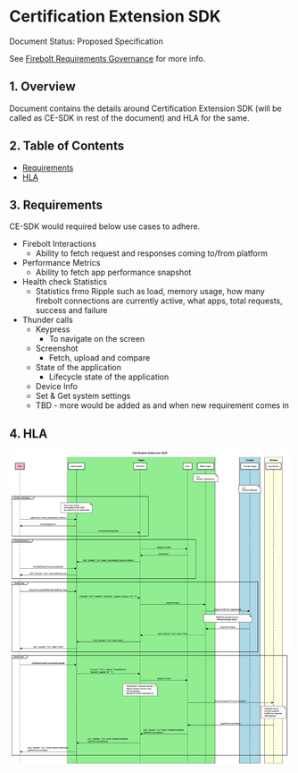 # Certification Extension SDK

Document Status: Proposed Specification 

See [Firebolt Requirements Governance](../../governance.md) for more info.

## 1. Overview
Document contains the  details around Certification Extension SDK (will be called as CE-SDK in rest of the document) and HLA for the same.


## 2. Table of Contents
- [Requirements](#requirements)
- [HLA](#hla)

## 3. Requirements
CE-SDK would required below use cases to adhere.

  - Firebolt Interactions
    - Ability to fetch request and responses coming to/from platform
  - Performance Metrics
    - Ability to fetch app performance snapshot
  - Health check Statistics
    - Statistics frmo Ripple such as load, memory usage, how many firebolt connections are currently active, what apps, total requests, success and failure
  - Thunder calls
    - Keypress
      - To navigate on the screen
    - Screenshot
      - Fetch, upload and compare
    - State of the application
      - Lifecycle state of the application
    - Device Info
    - Set & Get system settings
    - TBD - more would be added as and when new requirement comes in

## 4. HLA

![Sequence Diagram for Certification Extension SDk](CertificationExtensionSDK.png)